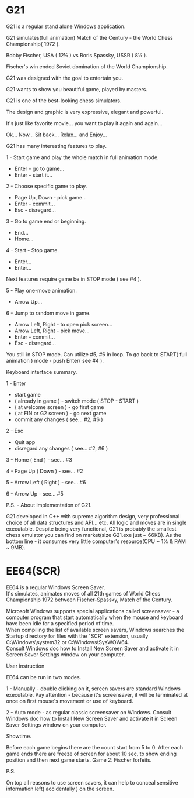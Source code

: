 # G21

G21 is a regular stand alone Windows application.

G21 simulates(full animation) Match of the Century - the World Chess Championship( 1972 ).

Bobby Fischer, USA ( 12½ ) vs Boris Spassky, USSR ( 8½ ).

Fischer's win ended Soviet domination of the World Championship.

G21 was designed with the goal to entertain you.

G21 wants to show you beautiful game, played by masters.

G21 is one of the best-looking chess simulators.

The design and graphic is very expressive, elegant and powerful.

It's just like favorite movie... you want to play it again and again...

Ok... Now... Sit back... Relax... and Enjoy...



G21 has many interesting features to play.

1 - Start game and play the whole match in full animation mode.
   - Enter - go to game...
   - Enter - start it...

2 - Choose specific game to play. 
   - Page Up, Down - pick game...
   - Enter - commit...
   - Esc - disregard...

3 - Go to game end or beginning.
   - End...
   - Home...   

4 - Start - Stop game. 
   - Enter...
   - Enter...

Next features require game be in STOP mode ( see #4 ).

5 - Play one-move animation. 
   - Arrow Up... 
  
6 - Jump to random move in game.
   - Arrow Left, Right - to open pick screen...
   - Arrow Left, Right - pick move...
   - Enter - commit...
   - Esc - disregard...

You still in STOP mode. Can utilize #5, #6 in loop. To go back to START( full animation ) mode - push Enter( see #4 ). 
                 
Keyboard interface summary.

1 - Enter
  - start game
  - ( already in game ) - switch mode ( STOP - START )   
  - ( at welcome screen ) - go first game
  - ( at FIN or G2 screen ) - go next game
  - commit any changes ( see... #2, #6 )
 
2 - Esc
  - Quit app
  - disregard any changes ( see... #2, #6 )

3 - Home ( End ) - see... #3  

4 - Page Up ( Down ) -  see... #2

5 - Arrow Left ( Right )  -  see... #6

6 - Arrow Up    -  see... #5

P.S. - About implementation of G21.

G21 developed in C++ with supreme algorithm design, very professional choice of all data structures and API... etc.
All logic and moves are in single executable. 
Despite being very functional, G21 is probably the smallest chess emulator you can find on market(size G21.exe just ~ 66KB).
As the bottom line - it consumes very little computer's resource(CPU ~ 1% & RAM ~ 9MB).

# EE64(SCR)

EE64 is a regular Windows Screen Saver.  
It's simulates, animates moves of all 21th games of World Chess Championship 1972 between Fischer-Spassky, Match of the Century.

Microsoft Windows supports special applications called screensaver - a computer program that start automatically when the mouse and keyboard have been idle
for a specified period of time.  
When compiling the list of available screen savers, Windows searches the Startup directory for files with the "SCR" extension, usually C:\Windows\system32 
or C:\Windows\SysWOW64.  
Consult Windows doc how to Install New Screen Saver and activate it in Screen Saver Settings window on your computer.

User instruction

EE64 can be run in two modes.

1 - Manually - double clicking on it, screen savers are standard Windows executable.   Pay attention - because it's screensaver, it will be terminated at         once on first mouse's movement or use of keyboard.

2 - Auto mode - as regular classic screensaver on Windows.   Consult Windows doc how to Install New Screen Saver and activate it in Screen Saver Settings         window on your computer.  
      
Showtime.

Before each game begins there are the count start from 5 to 0.   After each game ends there are freeze of screen for about 10 sec, to show ending position and then next game starts.   Game 2: Fischer forfeits.

P.S.

On top all reasons to use screen savers, it can help to conceal sensitive information left( accidentally ) on the screen.
